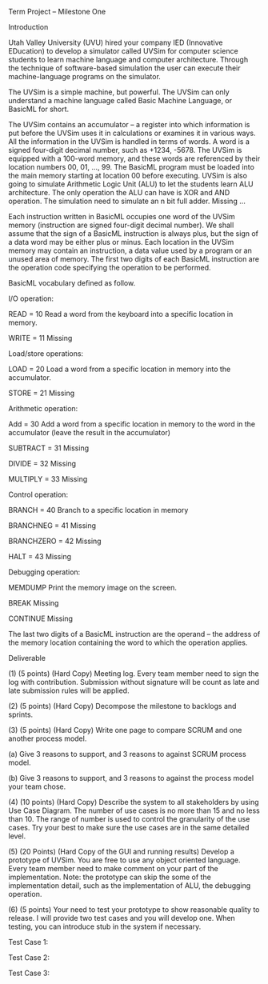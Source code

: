 Term Project – Milestone One


Introduction


Utah Valley University (UVU) hired your company IED (Innovative EDucation) to develop a simulator called UVSim for computer science students to learn machine language and computer architecture. Through the technique of software-based simulation the user can execute their machine-language programs on the simulator.


The UVSim is a simple machine, but powerful. The UVSim can only understand a machine language called Basic Machine Language, or BasicML for short. 


The UVSim contains an accumulator – a register into which information is put before the UVSim uses it in calculations or examines it in various ways. All the information in the UVSim is handled in terms of words. A word is a signed four-digit decimal number, such as +1234, -5678. The UVSim is equipped with a 100-word memory, and these words are referenced by their location numbers 00, 01, …, 99. The BasicML program must be loaded into the main memory starting at location 00 before executing. UVSim is also going to simulate Arithmetic Logic Unit (ALU) to let the students learn ALU architecture. The only operation the ALU can have is XOR and AND operation. The simulation need to simulate an n bit full adder. Missing …


Each instruction written in BasicML occupies one word of the UVSim memory (instruction are signed four-digit decimal number). We shall assume that the sign of a BasicML instruction is always plus, but the sign of a data word may be either plus or minus. Each location in the UVSim memory may contain an instruction, a data value used by a program or an unused area of memory. The first two digits of each BasicML instruction are the operation code specifying the operation to be performed.


BasicML vocabulary defined as follow.


I/O operation:


READ = 10                   Read a word from the keyboard into a specific location in memory.


WRITE = 11                  Missing


Load/store operations:


LOAD = 20                   Load a word from a specific location in memory into the accumulator.


STORE = 21                  Missing


Arithmetic operation:


Add = 30                      Add a word from a specific location in memory to the word in the accumulator (leave the result in the accumulator)


SUBTRACT = 31           Missing


DIVIDE = 32                 Missing


MULTIPLY = 33            Missing


Control operation:


BRANCH = 40              Branch to a specific location in memory


BRANCHNEG = 41       Missing


BRANCHZERO = 42      Missing


HALT = 43                    Missing


Debugging operation:


MEMDUMP                 Print the memory image on the screen.


BREAK                         Missing


CONTINUE                  Missing


The last two digits of a BasicML instruction are the operand – the address of the memory location containing the word to which the operation applies.


Deliverable


(1) (5 points) (Hard Copy) Meeting log. Every team member need to sign the log with contribution. Submission without signature will be count as late and late submission rules will be applied.  


(2) (5 points) (Hard Copy) Decompose the milestone to backlogs and sprints.


(3) (5 points) (Hard Copy) Write one page to compare SCRUM and one another process model.


(a) Give 3 reasons to support, and 3 reasons to against SCRUM process model.


(b) Give 3 reasons to support, and 3 reasons to against the process model your team chose.


(4) (10 points) (Hard Copy) Describe the system to all stakeholders by using Use Case Diagram. The number of use cases is no more than 15 and no less than 10. The range of number is used to control the granularity of the use cases. Try your best to make sure the use cases are in the same detailed level.


(5) (20 Points) (Hard Copy of the GUI and running results) Develop a prototype of UVSim. You are free to use any object oriented language. Every team member need to make comment on your part of the implementation. Note: the prototype can skip the some of the implementation detail, such as the implementation of ALU, the debugging operation.


(6) (5 points) Your need to test your prototype to show reasonable quality to release. I will provide two test cases and you will develop one. When testing, you can introduce stub in the system if necessary. 


Test Case 1:


Test Case 2:


Test Case 3:
